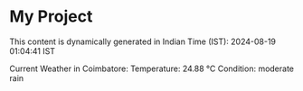 # My Project

This content is dynamically generated in Indian Time (IST): 2024-08-19 01:04:41 IST


Current Weather in Coimbatore:
Temperature: 24.88 °C
Condition: moderate rain
